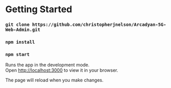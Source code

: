 # Getting Started

### `git clone https://github.com/christopherjnelson/Arcadyan-5G-Web-Admin.git`

### `npm install`

### `npm start`

Runs the app in the development mode.\
Open [http://localhost:3000](http://localhost:3000) to view it in your browser.

The page will reload when you make changes.
